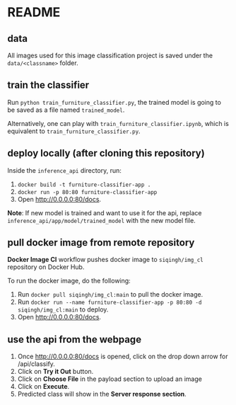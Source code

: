 # README

## data
All images used for this image classification project is saved under the <code>data/\<classname\></code> folder.

## train the classifier
Run <code>python train_furniture_classifier.py</code>, the trained model is going to be saved as a file named <code>trained_model</code>. 

Alternatively, one can play with <code>train_furniture_classifier.ipynb</code>, which is equivalent to <code>train_furniture_classifier.py</code>.

## deploy locally (after cloning this repository)
Inside the <code>inference_api</code> directory, run:
1. <code>docker build -t furniture-classifier-app .</code>
2. <code>docker run -p 80:80 furniture-classifier-app</code>
3. Open http://0.0.0.0:80/docs.

<b>Note</b>: If new model is trained and want to use it for the api, replace <code>inference_api/app/model/trained_model</code> with the new model file.

## pull docker image from remote repository
<b>Docker Image CI</b> workflow pushes docker image to <code>siqingh/img_cl</code> repository on Docker Hub.

To run the docker image, do the following:
1. Run <code>docker pull siqingh/img_cl:main</code> to pull the docker image.
2. Run <code>docker run --name furniture-classifier-app -p 80:80 -d siqingh/img_cl:main</code> to deploy.
3. Open http://0.0.0.0:80/docs. 

## use the api from the webpage
1. Once http://0.0.0.0:80/docs is opened, click on the drop down arrow for /api/classify.
2. Click on <b>Try it Out</b> button.
3. Click on <b>Choose File</b> in the payload section to upload an image
4. Click on <b>Execute</b>.
5. Predicted class will show in the <b>Server response section</b>.
